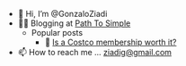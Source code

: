 - 👋 Hi, I’m @GonzaloZiadi
- ✍🏽 Blogging at [Path To Simple](https://www.pathtosimple.com)
  - Popular posts
    - 🥕 [Is a Costco membership worth it?](https://www.pathtosimple.com/is-costco-membership-worth-it)
- 📫 How to reach me ... ziadig@gmail.com

<!---
GonzaloZiadi/GonzaloZiadi is a ✨ special ✨ repository because its `README.md` (this file) appears on your GitHub profile.
You can click the Preview link to take a look at your changes.
--->
